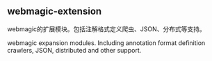 webmagic-extension
-------
webmagic的扩展模块。包括注解格式定义爬虫、JSON、分布式等支持。

webmagic expansion modules. Including annotation format definition crawlers, JSON, distributed and other support.